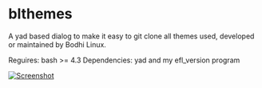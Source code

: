 # blthemes

A yad based dialog to make it easy to git clone all themes used, developed or maintained by Bodhi Linux.

Reguires: bash >= 4.3
Dependencies: yad and my efl_version program

[![Screenshot](https://i.imgur.com/5Hxm6am.png)](https://i.imgur.com/5Hxm6am.png)
